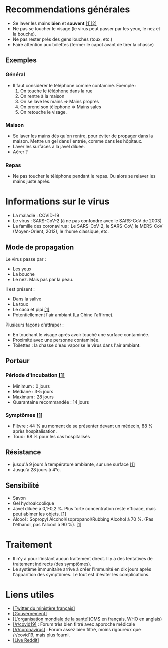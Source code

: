 # Recommendations générales
* Se laver les mains **bien** et **souvent** [[1]](https://www.ameli.fr/assure/sante/themes/gestes-barrieres/les-4-gestes-barrieres-adopter-pour-limiter-la-transmission-des-virus-de-lhiver)[[2]](https://www.who.int/fr/emergencies/diseases/novel-coronavirus-2019/advice-for-public)
* Ne pas se toucher le visage (le virus peut passer par les yeux, le nez et la bouche).
* Ne pas rester près des gens louches (toux, etc.)
* Faire attention aux toilettes (fermer le capot avant de tirer la chasse)

## Exemples
### Général
* Il faut considérer le téléphone comme contaminé. Exemple : 
  1. On touche le téléphone dans la rue
  1. On rentre à la maison
  1. On se lave les mains => Mains propres
  1. On prend son téléphone => Mains sales
  1. On retouche le visage.
  
### Maison
* Se laver les mains dès qu'on rentre, pour éviter de propager dans la maison. Mettre un gel dans l'entrée, comme dans les hôpitaux.
* Laver les surfaces à la javel diluée. 
* Aérer ?

### Repas
* Ne pas toucher le téléphone pendant le repas. Ou alors se relaver les mains juste après.

# Informations sur le virus
* La maladie : COVID-19
* Le virus : SARS-CoV-2 (à ne pas confondre avec le SARS-CoV de 2003)
* La famille des coronavirus : Le SARS-CoV-2, le SARS-CoV, le MERS-CoV (Moyen-Orient, 2012), le rhume classique, etc.

## Mode de propagation
Le virus passe par : 
* Les yeux
* La bouche
* Le nez. 
Mais pas par la peau.

Il est présent : 
* Dans la salive
* La toux
* Le caca et pipi [[1]](https://www.livescience.com/coronavirus-covid-19-spread-through-feces.html)
* Potentiellement l'air ambiant (La Chine l'affirme).

Plusieurs façons d'attraper :
* En touchant le visage après avoir touché une surface contaminée.
* Proximité avec une personne contaminée.
* Toilettes : la chasse d'eau vaporise le virus dans l'air ambiant.

## Porteur

### Période d'incubation [[1]](https://www.medrxiv.org/content/10.1101/2020.02.06.20020974v1)
* Minimum : 0 jours
* Médiane : 3-5 jours
* Maximum : 28 jours
* Quarantaine recommandée : 14 jours

### Symptômes [[1]](https://www.medrxiv.org/content/10.1101/2020.02.06.20020974v1)
* Fièvre : 44 % au moment de se présenter devant un médecin, 88 % après hospitalisation.
* Toux : 68 % pour les cas hospitalisés

## Résistance
* jusqu'à 9 jours à température ambiante, sur une surface [[1]](https://www.reddit.com/r/COVID19/comments/f8bpur/persistence_of_coronaviruses_on_inanimate/)
* Jusqu'à 28 jours à 4°c.

## Sensibilité
* Savon
* Gel hydroalcoolique
* Javel diluée à 0,1-0,2 %. Plus forte concentration reste efficace, mais peut abimer les objets. [[1]](https://www.reddit.com/r/COVID19/comments/f8bpur/persistence_of_coronaviruses_on_inanimate/)
* Alcool : Sopropyl Alcohol/Isopropanol/Rubbing Alcohol à 70 %. (Pas l'éthanol, pas l'alcool à 90 %). [[1]](https://www.reddit.com/r/COVID19/comments/f8bpur/persistence_of_coronaviruses_on_inanimate/)

# Traitement 
* Il n'y a pour l'instant aucun traitement direct. Il y a des tentatives de traitement indirects (des symptômes).
* Le système immunitaire arrive à créer l'immunité en dix jours après l'apparition des symptômes. Le tout est d'éviter les complications. 

# Liens utiles
* [[Twitter du ministère français]](https://twitter.com/MinSoliSante)
* [[Gouvernement]](https://www.gouvernement.fr/)
* [[L'organisation mondiale de la santé]](https://www.who.int/fr)(OMS en français, WHO en anglais)
* [[/r/covid19]](https://www.reddit.com/r/covid19) : Forum très bien filtré avec approche médicale
* [[/r/coronavirus]](https://www.reddit.com/r/coronavirus) : Forum assez bien filtré, moins rigoureux que /r/covid19, mais plus fourni.
* [[Live Reddit]](https://www.reddit.com/live/14d816ty1ylvo/)

